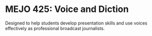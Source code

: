 # MEJO 425: Voice and Diction

Designed to help students develop presentation skills and use voices effectively as professional broadcast journalists.